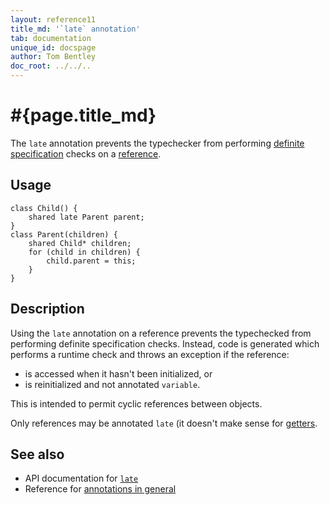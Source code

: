 ```yaml
---
layout: reference11
title_md: '`late` annotation'
tab: documentation
unique_id: docspage
author: Tom Bentley
doc_root: ../../..
---
```


# #{page.title_md}

The `late` annotation prevents the typechecker from performing 
[definite specification](../../statement/specification) checks on a 
[reference](../../structure/value#simple_values).

## Usage

<!-- try: -->
    class Child() {
        shared late Parent parent;
    }
    class Parent(children) {
        shared Child* children;
        for (child in children) {
            child.parent = this;
        }
    }

## Description

Using the `late` annotation on a reference prevents the typechecked 
from performing definite specification checks. Instead, code is 
generated which performs a runtime check and throws an exception if 
the reference:

- is accessed when it hasn't been initialized, or 
- is reinitialized and not annotated `variable`. 

This is intended to permit cyclic references between objects.

Only references may be annotated `late` (it doesn't make sense for 
[getters](../../structure/value#getters). 

## See also

* API documentation for [`late`](#{site.urls.apidoc_1_1}/index.html#late)
* Reference for [annotations in general](../../structure/annotation/)
